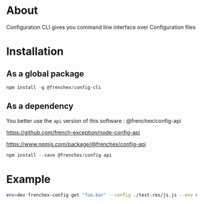 # About

Configuration CLI gives you command line interface over Configuration files

# Installation

## As a global package
```typescript
npm install -g @frenchex/config-cli
```

## As a dependency

You better use the ```api``` version of this software : @frenchex/config-api

https://github.com/french-exception/node-config-api

https://www.npmjs.com/package/@frenchex/config-api

```typescript
npm install --save @frenchex/config-api
```


# Example

```bash
env=dev frenchex-config get "foo.bar" --config ./test-res/js.js --env env
```
